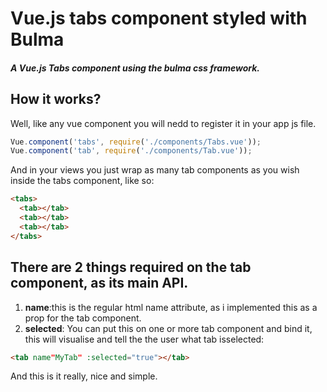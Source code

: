 # Vue.js tabs component styled with Bulma
##### A Vue.js Tabs component using the bulma css framework.

## How it works?

Well, like any vue component you will nedd to register it in your app js file.
```js
Vue.component('tabs', require('./components/Tabs.vue'));
Vue.component('tab', require('./components/Tab.vue'));
```

And in your views you just wrap as many tab components as you wish inside the tabs component, like so:

```html
<tabs>
  <tab></tab>
  <tab></tab>
  <tab></tab>
</tabs>
```

## There are 2 things required on the tab component, as its main API.
1. **name**:this is the regular html name attribute, as i implemented this as a prop for the tab component.
2. **selected**: You can put this on one or more tab component and bind it, this will visualise and tell the the user what tab isselected:
```html
<tab name"MyTab" :selected="true"></tab>
```

And this is it really, nice and simple.
